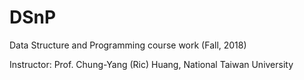 # DSnP
Data Structure and Programming course work (Fall, 2018)

Instructor: Prof. Chung-Yang (Ric) Huang, National Taiwan University
